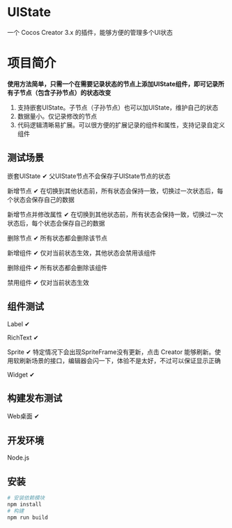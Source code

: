 # UIState
一个 Cocos Creator 3.x 的插件，能够方便的管理多个UI状态

# 项目简介

<b>使用方法简单，只需一个在需要记录状态的节点上添加UIState组件，即可记录所有子节点（包含子孙节点）的状态改变</b>

1. 支持嵌套UIState。子节点（子孙节点）也可以加UIState，维护自己的状态
2. 数据量小。仅记录修改的节点
3. 代码逻辑清晰易扩展。可以很方便的扩展记录的组件和属性，支持记录自定义组件

## 测试场景

嵌套UIState 		✔	父UIState节点不会保存子UIState节点的状态

新增节点			✔	在切换到其他状态前，所有状态会保持一致，切换过一次状态后，每个状态会保存自己的数据

新增节点并修改属性	✔	在切换到其他状态前，所有状态会保持一致，切换过一次状态后，每个状态会保存自己的数据

删除节点			✔	所有状态都会删除该节点

新增组件			✔	仅对当前状态生效，其他状态会禁用该组件

删除组件			✔	所有状态都会删除该组件

禁用组件			✔	仅对当前状态生效

## 组件测试

Label				✔

RichText			✔

Sprite				✔  特定情况下会出现SpriteFrame没有更新，点击 Creator 能够刷新。使用软刷新场景的接口，编辑器会闪一下，体验不是太好，不过可以保证显示正确

Widget				✔

## 构建发布测试

Web桌面				✔

## 开发环境

Node.js

## 安装

```bash
# 安装依赖模块
npm install
# 构建
npm run build
```
